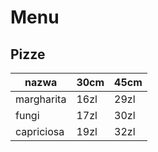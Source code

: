 # Menu

## Pizze
| nazwa | 30cm | 45cm |
|-|-|-|
| margharita | 16zl | 29zl |
| fungi | 17zl | 30zl |
|capriciosa | 19zl | 32zl |



